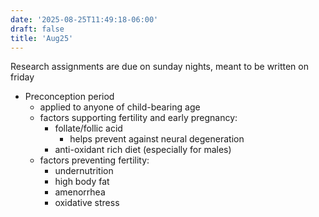 ```yaml
---
date: '2025-08-25T11:49:18-06:00'
draft: false
title: 'Aug25'
---
```


Research assignments are due on sunday nights, meant to be written on friday

- Preconception period
    - applied to anyone of child-bearing age
    - factors supporting fertility and early pregnancy:
        - follate/follic acid
            - helps prevent against neural degeneration
        - anti-oxidant rich diet (especially for males)
    - factors preventing fertility:
        - undernutrition
        - high body fat
        - amenorrhea
        - oxidative stress
